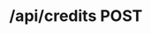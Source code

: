 #  /api/credits POST

<api-endpoint openapi-path="../../specifications/swagger.json" method="POST" endpoint="/api/credits"/>